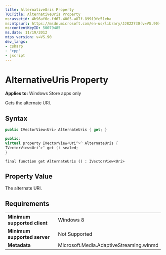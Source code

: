 ```yaml
---
title: AlternativeUris Property
TOCTitle: AlternativeUris Property
ms:assetid: 4b96af6c-fd67-4005-a87f-89919fc51eba
ms:mtpsurl: https://msdn.microsoft.com/en-us/library/JJ822730(v=VS.90)
ms:contentKeyID: 50079485
ms.date: 11/19/2012
mtps_version: v=VS.90
dev_langs:
- csharp
- "cpp"
- jscript
---
```


# AlternativeUris Property

**Applies to:** Windows Store apps only

Gets the alternate URI.

## Syntax

```csharp
public IVectorView<Uri> AlternateUris { get; }
```

```cpp
public:
virtual property IVectorView<Uri^>^ AlternateUris {
IVectorView<Uri^>^ get () sealed;
}
```

```jscript
final function get AlternateUris () : IVectorView<Uri>
```

## Property Value

The alternate URI.

## Requirements

|||
|--- |--- |
|**Minimum supported client**|Windows 8|
|**Minimum supported server**|Not Supported|
|**Metadata**|Microsoft.Media.AdaptiveStreaming.winmd|

